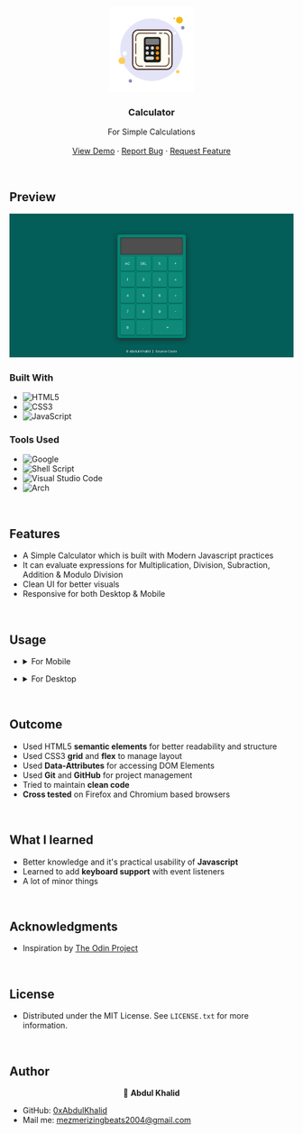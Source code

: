 <!-- PROJECT LOGO -->
<div align="center">
  <a href="https://github.com/0xAbdulKhalid/Odin-Project-Workspace">
    <img src="./assets/images/calculator.png" alt="Logo" width="150">
  </a>

<h3 align="center">Calculator</h3>

  <p align="center">
    For Simple Calculations
    <br />
    <br />
    <a href="https://0xabdulkhalid.github.io/Odin-Project-Workspace/Calculator/">View Demo</a>
    ·
    <a href="https://github.com/0xAbdulKhalid/Odin-Project-Workspace/issues">Report Bug</a>
    ·
    <a href="https://github.com/0xAbdulKhalid/Odin-Project-Workspace/issues">Request Feature</a>
  </p>
</div>

<br>

<!-- ABOUT THE PROJECT -->
## Preview

<div align="center">
 <img src="./assets/images/preview.png">
</div>


### Built With

- ![HTML5](https://img.shields.io/badge/html5-%23E34F26.svg?style=for-the-badge&logo=html5&logoColor=white)   
- ![CSS3](https://img.shields.io/badge/css3-%231572B6.svg?style=for-the-badge&logo=css3&logoColor=white)   
- ![JavaScript](https://img.shields.io/badge/javascript-%23323330.svg?style=for-the-badge&logo=javascript&logoColor=%23F7DF1E)

### Tools Used

- ![Google](https://img.shields.io/badge/google-4285F4?style=for-the-badge&logo=google&logoColor=white)   
- ![Shell Script](https://img.shields.io/badge/Terminal-%23121011.svg?style=for-the-badge&logo=gnu-bash&logoColor=white)  
- ![Visual Studio Code](https://img.shields.io/badge/Visual%20Studio%20Code-0078d7.svg?style=for-the-badge&logo=visual-studio-code&logoColor=white)  
- ![Arch](https://img.shields.io/badge/Arch%20Linux-1793D1?logo=arch-linux&logoColor=fff&style=for-the-badge)

<br>

## Features

- A Simple Calculator which is built with Modern Javascript practices  
- It can evaluate expressions for Multiplication, Division, Subraction, Addition & Modulo Division 
- Clean UI for better visuals
- Responsive for both Desktop & Mobile

<br>

<!-- USAGE EXAMPLES -->
## Usage

- <details> <summary>For Mobile</summary>

  - ### General
    - Click the visual buttons to use Calculator

</details>

- <details> <summary>For Desktop</summary>

  - ### General
    - You can also click visual buttons for access
    - Refer additional information below
  - ### Additional 
    - `Keyboard Supported`
    - `Backspace Key`: Deletes a value
    - `Enter Key`: Show the Result
    - `0-9 Keys`: Takes input for Numbers
    - `'C' Key`:  Clears the Display
    - `Operation Keys`: Operates with operands
</details>

<br>

## Outcome

* Used HTML5 **semantic elements** for better readability and structure
* Used CSS3 **grid** and **flex** to manage layout
* Used **Data-Attributes** for accessing DOM Elements
* Used **Git** and **GitHub** for project management
* Tried to maintain **clean code**
* **Cross tested** on Firefox and Chromium based browsers

<br>

## What I learned

* Better knowledge and it's practical usability of **Javascript**
* Learned to add **keyboard support** with event listeners
* A lot of minor things

<br>

<!-- ACKNOWLEDGMENTS -->
## Acknowledgments

* Inspiration by [The Odin Project]()

<br>

<!-- LICENSE -->
## License

- Distributed under the MIT License. See `LICENSE.txt` for more information.

<br>

<!-- CONTACT -->
## Author

<p align="center">👤 <b>Abdul Khalid</b></p>

* GitHub: [0xAbdulKhalid](https://github.com/0xAbdulKhalid)
* Mail me: mezmerizingbeats2004@gmail.com
